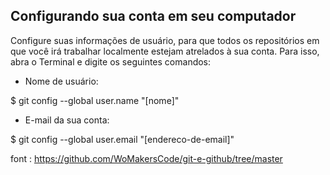 ## Configurando sua conta em seu computador

Configure suas informações de usuário, para que todos os repositórios em que você irá trabalhar localmente estejam atrelados à sua conta. Para isso, abra o Terminal e digite os seguintes comandos:

* Nome de usuário:

$ git config --global user.name "[nome]"

* E-mail da sua conta:

$ git config --global user.email "[endereco-de-email]"




font : https://github.com/WoMakersCode/git-e-github/tree/master